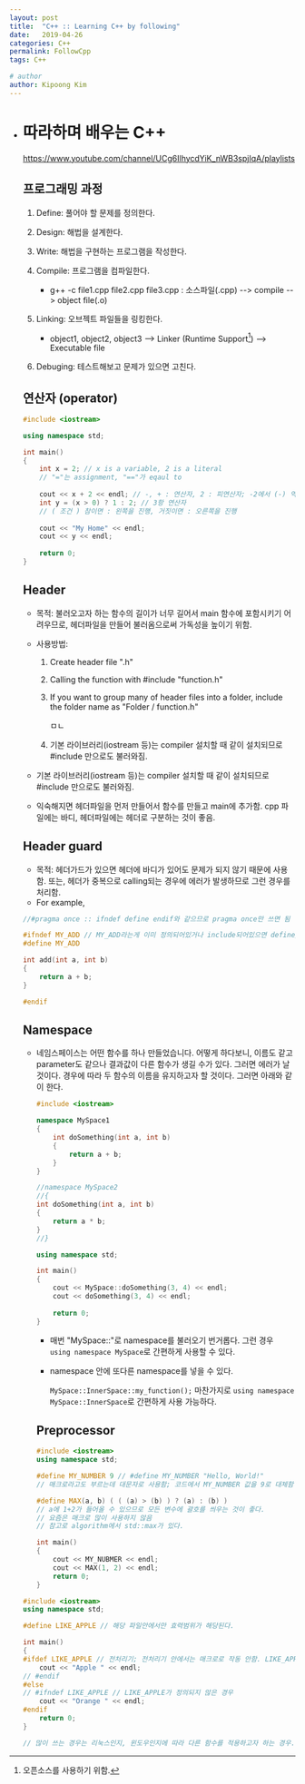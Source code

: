 ```yaml
---
layout: post
title:  "C++ :: Learning C++ by following"
date:   2019-04-26
categories: C++
permalink: FollowCpp
tags: C++

# author
author: Kipoong Kim
---
```


## 

- # 따라하며 배우는 C++

  <!-- more -->

  <https://www.youtube.com/channel/UCg6IlhycdYiK_nWB3spjIqA/playlists>
  
  ## 프로그래밍 과정
  
  1. Define: 풀어야 할 문제를 정의한다.
  
  2. Design: 해법을 설계한다.
  
  3. Write: 해법을 구현하는 프로그램을 작성한다.
  
  4. Compile: 프로그램을 컴파일한다.
  
     - g++ -c file1.cpp file2.cpp file3.cpp : 소스파일(.cpp) --> compile --> object file(.o)
  
  5. Linking: 오브젝트 파일들을 링킹한다.
  
     - object1, object2, object3 --> Linker (Runtime Support[^footnote]) --> Executable file
  
       [^footnote]: 오픈소스를 사용하기 위함. 
  
  6. Debuging: 테스트해보고 문제가 있으면 고친다.
  
  
  
  ## 연산자 (operator)
  
  ```C++
  #include <iostream>
  
  using namespace std;
  
  int main()
  {
      int x = 2; // x is a variable, 2 is a literal
      // "="는 assignment, "=="가 eqaul to
      
      cout << x + 2 << endl; // -, + : 연산자, 2 : 피연산자; -2에서 (-) 역시 연산자임
      int y = (x > 0) ? 1 : 2; // 3항 연산자
      // ( 조건 ) 참이면 : 왼쪽을 진행, 거짓이면 : 오른쪽을 진행
      
      cout << "My Home" << endl;
      cout << y << endl;
      
      return 0;
  }
  ```
  
  
  
  ## Header
  
  - 목적: 불러오고자 하는 함수의 길이가 너무 길어서 main 함수에 포함시키기 어려우므로, 헤더파일을 만들어 불러옴으로써 가독성을 높이기 위함.
  
  - 사용방법: 
  
    1. Create header file ".h"
  
    2. Calling the function with #include "function.h"
  
    3. If you want to group many of header files into a folder, 
       include the folder name as "Folder / function.h"
  
       ㅁㄴ
  
    4. 기본 라이브러리(iostream 등)는 compiler 설치할 때 같이 설치되므로 #include <iostream> 만으로도 불러와짐.
  
  - 기본 라이브러리(iostream 등)는 compiler 설치할 때 같이 설치되므로 #include <iostream> 만으로도 불러와짐.
  
  - 익숙해지면 헤더파일을 먼저 만들어서 함수를 만들고 main에 추가함.
    cpp 파일에는 바디, 헤더파일에는 헤더로 구분하는 것이 좋음.
  
  ## Header guard
  
  - 목적: 헤더가드가 있으면 헤더에 바디가 있어도 문제가 되지 않기 때문에 사용함.
    또는, 헤더가 중복으로 calling되는 경우에 에러가 발생하므로 그런 경우를 처리함.
  - For example,
  
  ```C++
  //#pragma once :: ifndef define endif와 같으므로 pragma once만 쓰면 됨
  
  #ifndef MY_ADD // MY_ADD라는게 이미 정의되어있거나 include되어있으면 define/include 하지마라
  #define MY_ADD
  
  int add(int a, int b)
  {
      return a + b;
  }
  
  #endif
  ```
  
  
  
  ## Namespace
  
  - 네임스페이스는 
    어떤 함수를 하나 만들었습니다.
    어떻게 하다보니, 이름도 같고 parameter도 같으나 결과값이 다른 함수가 생길 수가 있다.
    그러면 에러가 날 것이다.
    경우에 따라 두 함수의 이름을 유지하고자 할 것이다.
    그러면 아래와 같이 한다.
  
    ```C++
    #include <iostream>
    
    namespace MySpace1
    {
        int doSomething(int a, int b)
        {
            return a + b;
        }
    }
    
    //namespace MySpace2
    //{
    int doSomething(int a, int b)
    {
        return a * b;
    }
    //}
    
    using namespace std;
    
    int main()
    {
        cout << MySpace::doSomething(3, 4) << endl;
        cout << doSomething(3, 4) << endl;
        
        return 0;
    }
    ```
  
    - 매번 "MySpace::"로 namespace를 불러오기 번거롭다.
      그런 경우 `using namespace MySpace`로 간편하게 사용할 수 있다.
  
    - namespace 안에 또다른 namespace를 넣을 수 있다.
  
      `MySpace::InnerSpace::my_function();` 
      마찬가지로 `using namespace MySpace::InnerSpace`로 간편하게 사용 가능하다.
  
      
  
    
  
    ## Preprocessor
  
    ```c++
    #include <iostream>
    using namespace std;
    
    #define MY_NUMBER 9 // #define MY_NUMBER "Hello, World!"
    // 매크로라고도 부르는데 대문자로 사용함; 코드에서 MY_NUMBER 값을 9로 대체함
    
    #define MAX(a, b) ( ( (a) > (b) ) ? (a) : (b) )
    // a에 1+2가 들어올 수 있으므로 모든 변수에 괄호를 씌우는 것이 좋다.
    // 요즘은 매크로 많이 사용하지 않음
    // 참고로 algorithm에서 std::max가 있다.
    
    int main()
    {
        cout << MY_NUBMER << endl;
        cout << MAX(1, 2) << endl;
        return 0;
    }
    ```
  
    
  
  
  
  
  
  ```C++
  #include <iostream>
  using namespace std;
  
  #define LIKE_APPLE // 해당 파일안에서만 효력범위가 해당된다.
  
  int main()
  {
  #ifdef LIKE_APPLE // 전처리기; 전처리기 안에서는 매크로로 작동 안함. LIKE_APPLE가 정의되어 있는 경우
      cout << "Apple " << endl;
  // #endif
  #else    
  // #ifndef LIKE_APPLE // LIKE_APPLE가 정의되지 않은 경우
      cout << "Orange " << endl;
  #endif
      return 0;
  }
  
  // 많이 쓰는 경우는 리눅스인지, 윈도우인지에 따라 다른 함수를 적용하고자 하는 경우.
  ```
  
  